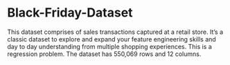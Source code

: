 # Black-Friday-Dataset
This dataset comprises of sales transactions captured at a retail store. It’s a classic dataset to explore and expand your feature engineering skills  and day to day understanding from multiple shopping experiences. This is a regression problem. The dataset has 550,069 rows and 12 columns.
